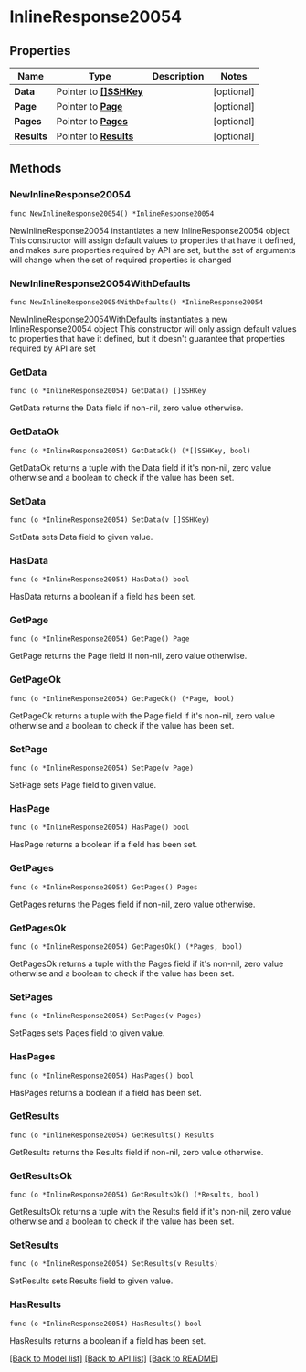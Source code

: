# InlineResponse20054

## Properties

Name | Type | Description | Notes
------------ | ------------- | ------------- | -------------
**Data** | Pointer to [**[]SSHKey**](SSHKey.md) |  | [optional] 
**Page** | Pointer to [**Page**](Page.md) |  | [optional] 
**Pages** | Pointer to [**Pages**](Pages.md) |  | [optional] 
**Results** | Pointer to [**Results**](Results.md) |  | [optional] 

## Methods

### NewInlineResponse20054

`func NewInlineResponse20054() *InlineResponse20054`

NewInlineResponse20054 instantiates a new InlineResponse20054 object
This constructor will assign default values to properties that have it defined,
and makes sure properties required by API are set, but the set of arguments
will change when the set of required properties is changed

### NewInlineResponse20054WithDefaults

`func NewInlineResponse20054WithDefaults() *InlineResponse20054`

NewInlineResponse20054WithDefaults instantiates a new InlineResponse20054 object
This constructor will only assign default values to properties that have it defined,
but it doesn't guarantee that properties required by API are set

### GetData

`func (o *InlineResponse20054) GetData() []SSHKey`

GetData returns the Data field if non-nil, zero value otherwise.

### GetDataOk

`func (o *InlineResponse20054) GetDataOk() (*[]SSHKey, bool)`

GetDataOk returns a tuple with the Data field if it's non-nil, zero value otherwise
and a boolean to check if the value has been set.

### SetData

`func (o *InlineResponse20054) SetData(v []SSHKey)`

SetData sets Data field to given value.

### HasData

`func (o *InlineResponse20054) HasData() bool`

HasData returns a boolean if a field has been set.

### GetPage

`func (o *InlineResponse20054) GetPage() Page`

GetPage returns the Page field if non-nil, zero value otherwise.

### GetPageOk

`func (o *InlineResponse20054) GetPageOk() (*Page, bool)`

GetPageOk returns a tuple with the Page field if it's non-nil, zero value otherwise
and a boolean to check if the value has been set.

### SetPage

`func (o *InlineResponse20054) SetPage(v Page)`

SetPage sets Page field to given value.

### HasPage

`func (o *InlineResponse20054) HasPage() bool`

HasPage returns a boolean if a field has been set.

### GetPages

`func (o *InlineResponse20054) GetPages() Pages`

GetPages returns the Pages field if non-nil, zero value otherwise.

### GetPagesOk

`func (o *InlineResponse20054) GetPagesOk() (*Pages, bool)`

GetPagesOk returns a tuple with the Pages field if it's non-nil, zero value otherwise
and a boolean to check if the value has been set.

### SetPages

`func (o *InlineResponse20054) SetPages(v Pages)`

SetPages sets Pages field to given value.

### HasPages

`func (o *InlineResponse20054) HasPages() bool`

HasPages returns a boolean if a field has been set.

### GetResults

`func (o *InlineResponse20054) GetResults() Results`

GetResults returns the Results field if non-nil, zero value otherwise.

### GetResultsOk

`func (o *InlineResponse20054) GetResultsOk() (*Results, bool)`

GetResultsOk returns a tuple with the Results field if it's non-nil, zero value otherwise
and a boolean to check if the value has been set.

### SetResults

`func (o *InlineResponse20054) SetResults(v Results)`

SetResults sets Results field to given value.

### HasResults

`func (o *InlineResponse20054) HasResults() bool`

HasResults returns a boolean if a field has been set.


[[Back to Model list]](../README.md#documentation-for-models) [[Back to API list]](../README.md#documentation-for-api-endpoints) [[Back to README]](../README.md)



